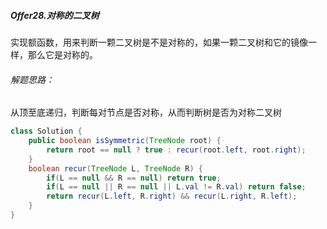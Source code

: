 ##### Offer28.对称的二叉树

实现额函数，用来判断一颗二叉树是不是对称的，如果一颗二叉树和它的镜像一样，那么它是对称的。

###### 解题思路：

从顶至底递归，判断每对节点是否对称，从而判断树是否为对称二叉树

```java
class Solution {
    public boolean isSymmetric(TreeNode root) {
        return root == null ? true : recur(root.left, root.right);
    }
    boolean recur(TreeNode L, TreeNode R) {
        if(L == null && R == null) return true;
        if(L == null || R == null || L.val != R.val) return false;
        return recur(L.left, R.right) && recur(L.right, R.left);
    }
}
```

